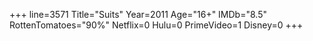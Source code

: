 +++
line=3571
Title="Suits"
Year=2011
Age="16+"
IMDb="8.5"
RottenTomatoes="90%"
Netflix=0
Hulu=0
PrimeVideo=1
Disney=0
+++

